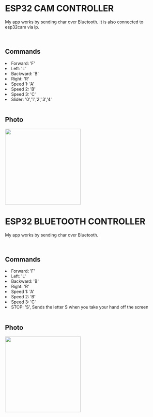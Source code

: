 <h1>ESP32 CAM CONTROLLER</h1>
<p>My app works by sending char over Bluetooth. It is also connected to esp32cam via ip.</p>
<br>
<h2>Commands</h2>
<li>Forward: 'F'</li>
<li>Left: 'L'</li>
<li>Backward: 'B'</li>
<li>Right: 'R'</li>
<li>Speed 1: 'A'</li>
<li>Speed 2: 'B'</li>
<li>Speed 3: 'C'</li>
<li>Slider: '0','1','2','3','4'</li>
<br>
<h2>Photo</h2>
<img src="https://github.com/olcaykoyuturk/esp32cam-controller-apk/blob/main/info.jpg" width = "250">

<h1>ESP32 BLUETOOTH CONTROLLER</h1>
<p>My app works by sending char over Bluetooth.</p>
<br>
<h2>Commands</h2>
<li>Forward: 'F'</li>
<li>Left: 'L'</li>
<li>Backward: 'B'</li>
<li>Right: 'R'</li>
<li>Speed 1: 'A'</li>
<li>Speed 2: 'B'</li>
<li>Speed 3: 'C'</li>
<li>STOP: 'S', Sends the letter S when you take your hand off the screen</li>
<br>
<h2>Photo</h2>
<img src="https://github.com/olcaykoyuturk/esp32-bt-controller-apk/blob/main/info.jpg" width = "250">
